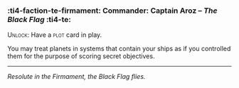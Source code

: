 ### :ti4-faction-te-firmament: **Commander**: Captain Aroz – _The Black Flag_ :ti4-te:

<span style="font-variant:small-caps;">Unlock</span>: Have a <span style="font-variant:small-caps;">plot</span> card in play.

You may treat planets in systems that contain your ships as if you controlled them for the purpose of scoring secret objectives.

---

*Resolute in the Firmament, the Black Flag flies.*
